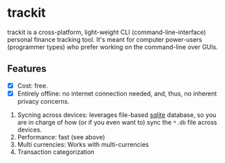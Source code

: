 # trackit
trackit is a cross-platform, light-weight CLI (command-line-interface) personal finance tracking tool. It's
meant for computer power-users (programmer types) who prefer working on the command-line over GUIs.

## Features
- [x] Cost: free.
- [x] Entirely offline: no internet connection needed, and, thus, no inherent privacy concerns.
1. Sycning across devices: leverages file-based [sqlite](https://sqlite.org/) database, so you are in charge of how
   (or if you even want to) sync the `*.db` file across devices.
1. Performance: fast (see above)
1. Multi currencies: Works with multi-currencies
1. Transaction categorization
